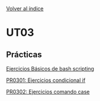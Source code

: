 [Volver al índice](../index.md)

# UT03

## Prácticas

[Ejercicios Básicos de bash scripting](Practicas/Ejercicios_básicos_de_bash/Ej_bash_DCF_README.md)

[PR0301: Ejercicios condicional if](Practicas/PR0301_Ejercicios_comando_if/PR0301_DCF_README.md)

[PR0302: Ejercicios comando case](Practicas/PR0302_Ejercicios_comando_case/PR0302_DCF_README.md)